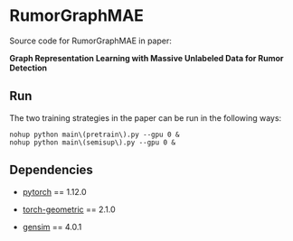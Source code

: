 # RumorGraphMAE

Source code for RumorGraphMAE in paper: 

**Graph Representation Learning with Massive Unlabeled Data for Rumor Detection**

## Run

The two training strategies in the paper can be run in the following ways:

```shell script
nohup python main\(pretrain\).py --gpu 0 &
nohup python main\(semisup\).py --gpu 0 &
```

## Dependencies

- [pytorch](https://pytorch.org/) == 1.12.0

- [torch-geometric](https://github.com/pyg-team/pytorch_geometric) == 2.1.0

- [gensim](https://radimrehurek.com/gensim/index.html) == 4.0.1